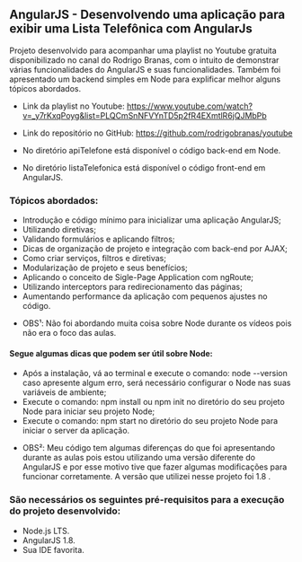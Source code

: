 ## AngularJS - Desenvolvendo uma aplicação para exibir uma Lista Telefônica com AngularJs

Projeto desenvolvido para acompanhar uma playlist no Youtube gratuita disponibilizado no canal do Rodrigo Branas, com o intuito de demonstrar várias funcionalidades do AngularJS e suas funcionalidades. Também foi apresentado um backend simples em Node para explificar melhor alguns tópicos abordados.

* Link da playlist no Youtube: https://www.youtube.com/watch?v=_y7rKxqPoyg&list=PLQCmSnNFVYnTD5p2fR4EXmtlR6jQJMbPb
* Link do repositório no GitHub: https://github.com/rodrigobranas/youtube

* No diretório apiTelefone está disponível o código back-end em Node.
* No diretório listaTelefonica está disponível o código front-end em AngularJS.

### Tópicos abordados:

- Introdução e código mínimo para inicializar uma aplicação AngularJS;
- Utilizando diretivas;
- Validando formulários e aplicando filtros;
- Dicas de organização de projeto e integração com back-end por AJAX;
- Como criar serviços, filtros e diretivas;
- Modularização de projeto e seus benefícios;
- Aplicando o conceito de Sigle-Page Application com ngRoute;
- Utilizando interceptors para redirecionamento das páginas;
- Aumentando performance da aplicação com pequenos ajustes no código.

* OBS¹: Não foi abordando muita coisa sobre Node durante os vídeos pois não era o foco das aulas.

#### Segue algumas dicas que podem ser útil sobre Node:

- Após a instalação, vá ao terminal e execute o comando: node --version
caso apresente algum erro, será necessário configurar o Node nas suas variáveis de ambiente;
- Execute o comando: npm install ou npm init
no diretório do seu projeto Node para iniciar seu projeto Node;
- Execute o comando: npm start
no diretório do seu projeto Node para iniciar o server da aplicação.

* OBS²: Meu código tem algumas diferenças do que foi apresentando durante as aulas pois estou utilizando uma versão diferente do AngularJS e por esse motivo tive que fazer algumas modificações para funcionar corretamente. A versão que utilizei nesse projeto foi 1.8 .

### São necessários os seguintes pré-requisitos para a execução do projeto desenvolvido:

- Node.js LTS.
- AngularJS 1.8.
- Sua IDE favorita.